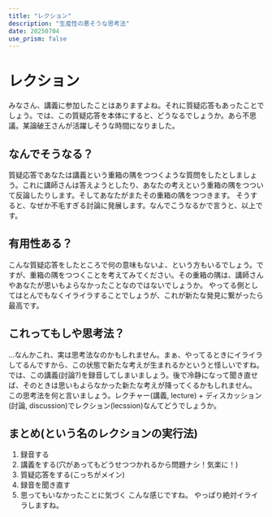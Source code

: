 ```yaml
---
title: "レクション"
description: "生産性の悪そうな思考法"
date: 20250704
use_prism: false
---
```

# レクション
みなさん、講義に参加したことはありますよね。それに質疑応答もあったことでしょう。では、この質疑応答を本体にすると、どうなるでしょうか。あら不思議。某論破王さんが活躍しそうな時間になりました。
## なんでそうなる？
質疑応答であなたは講義という重箱の隅をつつくような質問をしたとしましょう。これに講師さんは答えようとしたり、あなたの考えという重箱の隅をつついて反論したりします。そしてあなたがまたその重箱の隅をつつきます。
そうすると、なぜか不毛すぎる討論に発展します。なんでこうなるかで言うと、以上です。
## 有用性ある？
こんな質疑応答をしたところで何の意味もないよ、という方もいるでしょう。ですが、重箱の隅をつつくことを考えてみてください。その重箱の隅は、講師さんやあなたが思いもよらなかったことなのではないでしょうか。
やってる側としてはとんでもなくイライラすることでしょうが、これが新たな発見に繋がったら最高です。
## これってもしや思考法？
...なんかこれ、実は思考法なのかもしれません。まぁ、やってるときにイライラしてるんですから、この状態で新たな考えが生まれるかというと怪しいですね。
では、この講義(討論?)を録音してしまいましょう。後で冷静になって聞き直せば、そのときは思いもよらなかった新たな考えが降ってくるかもしれません。
この思考法を何と言いましょう。レクチャー(講義, lecture) + ディスカッション(討論, discussion)でレクション(lecssion)なんてどうでしょうか。
## まとめ(という名のレクションの実行法)
1. 録音する
2. 講義をする(穴があってもどうせつつかれるから問題ナシ！気楽に！)
3. 質疑応答をする(こっちがメイン)
4. 録音を聞き直す
5. 思ってもいなかったことに気づく
こんな感じですね。
やっぱり絶対イライラしますね。
